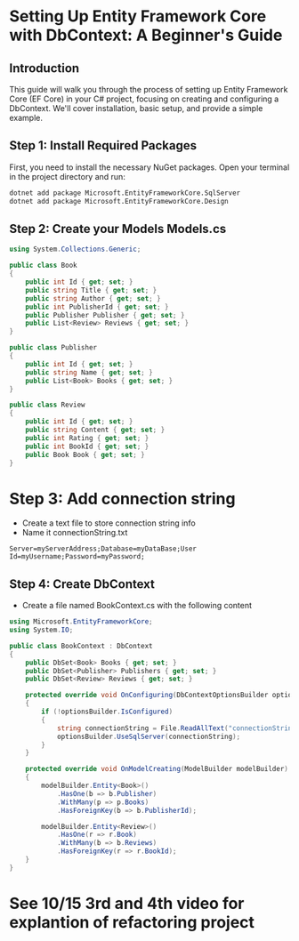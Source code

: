 # Setting Up Entity Framework Core with DbContext: A Beginner's Guide

## Introduction

This guide will walk you through the process of setting up Entity Framework Core (EF Core) in your C# project, focusing on creating and configuring a DbContext. We'll cover installation, basic setup, and provide a simple example.

## Step 1: Install Required Packages

First, you need to install the necessary NuGet packages. Open your terminal in the project directory and run:

```bash
dotnet add package Microsoft.EntityFrameworkCore.SqlServer
dotnet add package Microsoft.EntityFrameworkCore.Design

```
## Step 2: Create your Models Models.cs 
```csharp 
using System.Collections.Generic;

public class Book
{
    public int Id { get; set; }
    public string Title { get; set; }
    public string Author { get; set; }
    public int PublisherId { get; set; }
    public Publisher Publisher { get; set; }
    public List<Review> Reviews { get; set; }
}

public class Publisher
{
    public int Id { get; set; }
    public string Name { get; set; }
    public List<Book> Books { get; set; }
}

public class Review
{
    public int Id { get; set; }
    public string Content { get; set; }
    public int Rating { get; set; }
    public int BookId { get; set; }
    public Book Book { get; set; }
}
```

# Step 3: Add connection string
- Create a text file to store connection string info
- Name it connectionString.txt
```text
Server=myServerAddress;Database=myDataBase;User Id=myUsername;Password=myPassword;
```


## Step 4: Create DbContext
- Create a file named BookContext.cs with the following content
```csharp 
using Microsoft.EntityFrameworkCore;
using System.IO;

public class BookContext : DbContext
{
    public DbSet<Book> Books { get; set; }
    public DbSet<Publisher> Publishers { get; set; }
    public DbSet<Review> Reviews { get; set; }

    protected override void OnConfiguring(DbContextOptionsBuilder optionsBuilder)
    {
        if (!optionsBuilder.IsConfigured)
        {
            string connectionString = File.ReadAllText("connectionString.txt").Trim();
            optionsBuilder.UseSqlServer(connectionString);
        }
    }

    protected override void OnModelCreating(ModelBuilder modelBuilder)
    {
        modelBuilder.Entity<Book>()
            .HasOne(b => b.Publisher)
            .WithMany(p => p.Books)
            .HasForeignKey(b => b.PublisherId);

        modelBuilder.Entity<Review>()
            .HasOne(r => r.Book)
            .WithMany(b => b.Reviews)
            .HasForeignKey(r => r.BookId);
    }
}
```

# See 10/15 3rd and 4th video for explantion of refactoring project 


